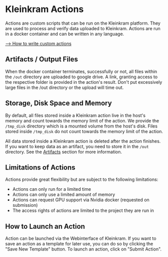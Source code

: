 # Kleinkram Actions

Actions are custom scripts that can be run on the Kleinkram platform. They are used to process and verify data uploaded
to Kleinkram. Actions are run in a docker container and can be written in any language.

[--> How to write custom actions](write-custom-actions.md)

## Artifacts / Output Files

When the docker container terminates, successfully or not, all files within the `/out` directory are uploaded to google
drive. A link, granting access to the respective folder is provided in the action's result. Don't put excessively large
files in the /out directory or the upload will time out.

## Storage, Disk Space and Memory

By default, all files stored inside a Kleinkram action live in the host's memory and count towards the memory limit of
the action. We provide the `/tmp_disk` directory which is a mounted volume from the host's disk. Files stored
inside `/tmp_disk` do not count towards the memory limit of the action.

All data stored inside a Kleinkram action is deleted after the action finishes. If you want to keep data as an artifact,
you need to store it in the `/out` directory. See the [Artifacts](#artifacts) section for more information.

## Limitations of Actions

Actions provide great flexibility but are subject to the following limitations:

- Actions can only run for a limited time
- Actions can only use a limited amount of memory
- Actions can request GPU support via Nvidia docker (requested on submission)
- The access rights of actions are limited to the project they are run in

## How to Launch an Action

Action can be launched via the Webinterface of Kleinkram. If you want to save an action as a template for later use,
you can do so by clicking the "Save New Template" button. To launch an action, click on "Submit Action".
